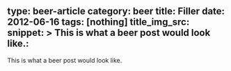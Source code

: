 type: beer-article
category: beer
title: Filler
date: 2012-06-16
tags: [nothing]
title_img_src:
snippet: >
   This is what a beer post would look like.:
---
This is what a beer post would look like.
